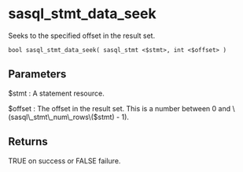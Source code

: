 <!-- loio3be06a5a6c5f1014963dfbb1290c7525 -->

# sasql\_stmt\_data\_seek

Seeks to the specified offset in the result set.



```
bool sasql_stmt_data_seek( sasql_stmt <$stmt>, int <$offset> )
```



## Parameters

$stmt
:   A statement resource.

$offset
:   The offset in the result set. This is a number between 0 and \(sasql\_stmt\_num\_rows\($stmt\) - 1\).



## Returns

TRUE on success or FALSE failure.

